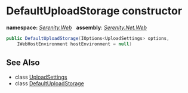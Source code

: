 # DefaultUploadStorage constructor
**namespace:** *[Serenity.Web](../../README.md#serenity.web-namespace)*   **assembly**: *[Serenity.Net.Web](../../README.md)*

```csharp
public DefaultUploadStorage(IOptions<UploadSettings> options, 
    IWebHostEnvironment hostEnvironment = null)
```

## See Also

* class [UploadSettings](../Serenity.Net.Services/../UploadSettings.md)
* class [DefaultUploadStorage](../DefaultUploadStorage.md)